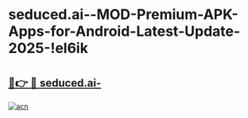 # seduced.ai--MOD-Premium-APK-Apps-for-Android-Latest-Update-2025-!el6ik

# <h2><a href="https://q79vvq.esa.edu.pl?title=seduced.ai-&ref=el6ik">🔗👉 🔴 seduced.ai-</a></h2>

[![acn](https://github.com/user-attachments/assets/0f9c940e-d8b0-45ae-aac7-cd30a18b3e1c)](https://q79vvq.esa.edu.pl?title=seduced.ai-&ref=el6ik)

